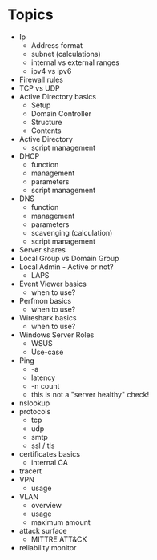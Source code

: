 # Topics
* Ip
  * Address format
  * subnet (calculations)
  * internal vs external ranges
  * ipv4 vs ipv6
* Firewall rules
* TCP vs UDP
* Active Directory basics
  * Setup
  * Domain Controller
  * Structure
  * Contents
* Active Directory
  * script management
* DHCP
  * function
  * management
  * parameters
  * script management
* DNS
  * function
  * management
  * parameters
  * scavenging (calculation)
  * script management
* Server shares
* Local Group vs Domain Group
* Local Admin - Active or not?
  * LAPS
* Event Viewer basics
  * when to use?
* Perfmon basics
  * when to use?
* Wireshark basics
  * when to use?
* Windows Server Roles
  * WSUS
   * Use-case
* Ping
  * -a
  * latency
  * -n count
  * this is not a "server healthy" check!
* nslookup
* protocols
  * tcp
  * udp
  * smtp
  * ssl / tls
* certificates basics
  * internal CA
* tracert
* VPN
  * usage
* VLAN 
  * overview
  * usage
  * maximum amount
* attack surface
  * MITTRE ATT&CK
* reliability monitor
